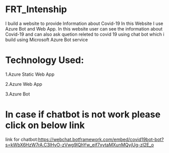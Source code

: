 # FRT_Intenship
I build a website to provide Information about Covid-19 
In this Website I use Azure Bot and Web App. 
In this website user can see the information about Covid-19 and can also ask quetion releted to covid 19 using chat bot which i build using Microsoft Azure Bot service


# Technology Used:

1.Azure Static Web App

2.Azure Web App

3.Azure Bot

# In case if chatbot is not work please click on below link

link for chatbot:https://webchat.botframework.com/embed/covid19bot-bot?s=kWbX6HzW7rA.C3lHyO-zVwg9lQhYw_eif7xytaMXunMQyjUg-zI2E_o
